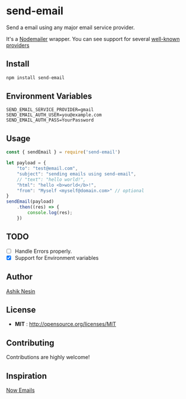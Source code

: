 # send-email

Send a email using any major email service provider.

It's a [Nodemailer](https://nodemailer.com) wrapper. You can see support for several [well-known providers](https://nodemailer.com/smtp/well-known/)

## Install

```sh
npm install send-email
```
## Environment Variables

```
SEND_EMAIL_SERVICE_PROVIDER=gmail
SEND_EMAIL_AUTH_USER=you@example.com
SEND_EMAIL_AUTH_PASS=YourPassword
```

## Usage

```js
const { sendEmail } = require('send-email')

let payload = {
    "to": "test@email.com",
    "subject": "sending emails using send-email",
    // "text": "hello world!",
    "html": "hello <b>world</b>!",
    "from": "Myself <myself@domain.com>" // optional
}
sendEmail(payload)
    .then((res) => {
        console.log(res);
    })
```

## TODO
- [ ] Handle Errors properly.
- [x] Support for Environment variables

## Author

[Ashik Nesin](http://ashiknesin.com)

## License

- **MIT** : http://opensource.org/licenses/MIT

## Contributing

Contributions are highly welcome!

## Inspiration

[Now Emails](https://emails.now.sh/)
